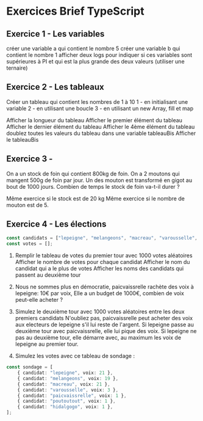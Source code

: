 # Exercices Brief TypeScript

## Exercice 1 - Les variables

créer une variable a qui contient le nombre 5
créer une variable b qui contient le nombre 1
afficher deux logs pour indiquer si ces variables sont supérieures à PI
et qui est la plus grande des deux valeurs (utiliser une ternaire)

## Exercice 2 - Les tableaux

Créer un tableau qui contient les nombres de 1 à 10
1 - en initialisant une variable
2 - en utilisant une boucle
3 - en utilisant un new Array, fill et map

Afficher la longueur du tableau
Afficher le premier élément du tableau
Afficher le dernier élément du tableau
Afficher le 4ème élément du tableau
doublez toutes les valeurs du tableau dans une variable tableauBis
Afficher le tableauBis

## Exercice 3 - 

On a un stock de foin qui contient 800kg de foin.
On a 2 moutons qui mangent 500g de foin par jour.
Un des mouton est transformé en gigot au bout de 1000 jours.
Combien de temps le stock de foin va-t-il durer ?

Même exercice si le stock est de 20 kg 
Même exercice si le nombre de mouton est de 5.

## Exercice 4 - Les élections

```typescript
const candidats = ["lepeigne", "melangeons", "macreau", "varousselle", "paicvaissrelle", "poutoutout", "hidalgogo"];
const votes = [];
```

1. Remplir le tableau de votes du premier tour avec 1000 votes aléatoires
Afficher le nombre de votes pour chaque candidat
Afficher le nom du candidat qui a le plus de votes
Afficher les noms des candidats qui passent au deuxième tour

2. Nous ne sommes plus en démocratie, paicvaissrelle rachète des voix à lepeigne:
10€ par voix, Elle a un budget de 1000€, combien de voix peut-elle acheter ?

3. Simulez le deuxième tour avec 1000 votes aléatoires entre les deux premiers candidats
N'oubliez pas, paicvaissrelle peut acheter des voix aux electeurs de lepeigne s'il lui reste de l'argent.
Si lepeigne passe au deuxième tour avec paicvaissrelle, elle lui pique des voix.
Si lepeigne ne pas au deuxième tour, elle démarre avec, au maximum les voix de lepeigne au premier tour.

4. Simulez les votes avec ce tableau de sondage :
``` typescript
const sondage = [
    { candidat: "lepeigne", voix: 21 },
    { candidat: "melangeons", voix: 19 },
    { candidat: "macreau", voix: 21 },
    { candidat: "varousselle", voix: 3 },
    { candidat: "paicvaissrelle", voix: 1 },
    { candidat: "poutoutout", voix: 1 },
    { candidat: "hidalgogo", voix: 1 },
];
```
